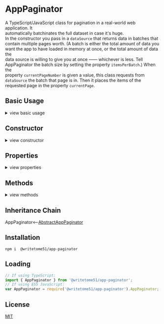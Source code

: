# AppPaginator

 A TypeScript/JavaScript class for pagination in a real-world web application. It  
 automatically batchinates the full dataset in case it's huge.  
 In the constructor you pass in a `dataSource` that returns data in batches that  
 contain multiple pages worth. (A batch is either the total amount of data you  
 want the app to have loaded in memory at once, or the total amount of data the  
 data source is willing to give you at once —— whichever is less. Tell  
 AppPaginator the batch size by setting the property `itemsPerBatch`.) When the  
 property `currentPageNumber` is given a value, this class requests from  
 `dataSource` the batch that page is in. Then it places the items of the  
 requested page in the property `currentPage`.


## Basic Usage
<details>
<summary>view basic usage</summary>

```ts
// Get an instance (see constructor for dataSource details):
let appPaginator = new AppPaginator(dataSource);

// Make sure itemsPerPage has the value you want:
appPaginator.itemsPerPage = 10;

appPaginator.itemsPerBatch = 200;

appPaginator.currentPageNumber = 1;

// Show the first page in the console:
console.log(appPaginator.currentPage); // `[item1, item2, item3, item4,...]`

// Create string telling us the page we're seeing:
'Page: ' + appPaginator.currentPageNumber + ' of ' + appPaginator.totalPages

// The user performs a search to narrow down the dataset.
// You want the paginator to react to this, so you do a reset:
appPaginator.reset();
```
</details>


## Constructor
<details>
<summary>view constructor</summary>

```ts
constructor(
    dataSource: {

        getBatch: (batchNumber: number, itemsPerBatch: number, isLastBatch: boolean) => any[];
            // The number of items `getBatch()` returns must match `itemsPerBatch`.  If
            // `isLastBatch` is true, it must only return the remaining items in the dataset
            // and ignore itemsPerBatch.

        dataTotal: number;
            // `dataTotal`: number of items in entire dataset, not the batch.
            // This must stay accurate after actions that change the total, such as searches.
    }
)
```
</details>


## Properties
<details>
<summary>view properties</summary>

```ts
itemsPerPage: number
    // Default is 25.

itemsPerBatch: number
    // Total number of items the app can have loaded in memory.
    // If your data source doesn't allow you to request batches the size of multiple
    // pages, set this to same value as this.itemsPerPage.
    // NOTE: if this isn't evenly divisible by this.itemsPerPage, its value is 
    // lowered until it is.

currentPageNumber: number
    // Setting this automatically updates this.currentPage

currentPage: any[] // read-only
    // All items in the current page.

totalPages: number // read-only
```
</details>


## Methods
<details>
<summary>view methods</summary>

```ts
reset() : void
    // reloads the first batch and sets this.currentPageNumber to 1.
    // Intended to be called after the order of the dataset changes (like 
    // after sorting), or after the total number of items changes (like after 
    // a search).
```
</details>


## Inheritance Chain

AppPaginator<--[AbstractAppPaginator](https://github.com/writetome51/abstract-app-paginator#abstractapppaginator)


## Installation
`npm i  @writetome51/app-paginator`


## Loading
```ts
// If using TypeScript:
import { AppPaginator } from '@writetome51/app-paginator';
// If using ES5 JavaScript:
var AppPaginator = require('@writetome51/app-paginator').AppPaginator;
```


## License
[MIT](https://choosealicense.com/licenses/mit/)
